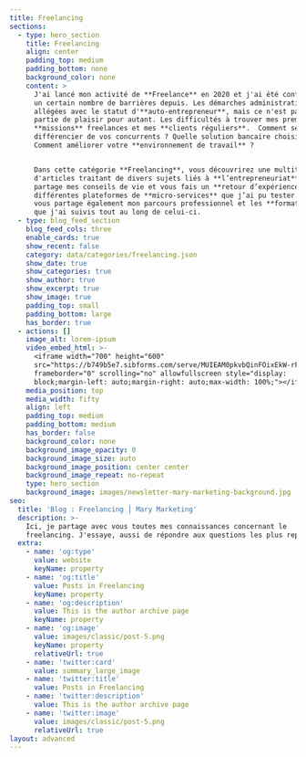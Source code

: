 ```yaml
---
title: Freelancing
sections:
  - type: hero_section
    title: Freelancing
    align: center
    padding_top: medium
    padding_bottom: none
    background_color: none
    content: >
      J'ai lancé mon activité de **Freelance** en 2020 et j'ai été confronté à
      un certain nombre de barrières depuis. Les démarches administratives sont
      allégées avec le statut d'**auto-entrepreneur**, mais ce n'est pas une
      partie de plaisir pour autant. Les difficultés à trouver mes premières
      **missions** freelances et mes **clients réguliers**.  Comment se
      différencier de vos concurrents ? Quelle solution bancaire choisir ?
      Comment améliorer votre **environnement de travail** ?


      Dans cette catégorie **Freelancing**, vous découvrirez une multitude
      d'articles traitant de divers sujets liés à **l’entrepreneuriat**. Je vous
      partage mes conseils de vie et vous fais un **retour d’expérience** des
      différentes plateformes de **micro-services** que j’ai pu tester. Je vais
      vous partage également mon parcours professionnel et les **formations**
      que j'ai suivis tout au long de celui-ci.
  - type: blog_feed_section
    blog_feed_cols: three
    enable_cards: true
    show_recent: false
    category: data/categories/freelancing.json
    show_date: true
    show_categories: true
    show_author: true
    show_excerpt: true
    show_image: true
    padding_top: small
    padding_bottom: large
    has_border: true
  - actions: []
    image_alt: lorem-ipsum
    video_embed_html: >-
      <iframe width="700" height="600"
      src="https://b749b5e7.sibforms.com/serve/MUIEAM0pkvbQinFOixEkW-rF_LkKDOef_kUfJGtk7R9-UfYGPAJ_DiiVnVBksDThZYDqnmeVL4MnotsgclA_AehybCmA3NKcWHLbbvdkKvG0n34T7OuHuIsL2dj3-o197_s8hEpdP9x5L2dDoMQzA-iDTR8VKjJg43Ng3XjNLA8_kzDtFQqaWLGl0KlowvrzGYQ-eObrny3EASDU"
      frameborder="0" scrolling="no" allowfullscreen style="display:
      block;margin-left: auto;margin-right: auto;max-width: 100%;"></iframe>
    media_position: top
    media_width: fifty
    align: left
    padding_top: medium
    padding_bottom: medium
    has_border: false
    background_color: none
    background_image_opacity: 0
    background_image_size: auto
    background_image_position: center center
    background_image_repeat: no-repeat
    type: hero_section
    background_image: images/newsletter-mary-marketing-background.jpg
seo:
  title: 'Blog : Freelancing ⎮ Mary Marketing'
  description: >-
    Ici, je partage avec vous toutes mes connaissances concernant le
    freelancing. J'essaye, aussi de répondre aux questions les plus rependues.
  extra:
    - name: 'og:type'
      value: website
      keyName: property
    - name: 'og:title'
      value: Posts in Freelancing
      keyName: property
    - name: 'og:description'
      value: This is the author archive page
      keyName: property
    - name: 'og:image'
      value: images/classic/post-5.png
      keyName: property
      relativeUrl: true
    - name: 'twitter:card'
      value: summary_large_image
    - name: 'twitter:title'
      value: Posts in Freelancing
    - name: 'twitter:description'
      value: This is the author archive page
    - name: 'twitter:image'
      value: images/classic/post-5.png
      relativeUrl: true
layout: advanced
---
```

